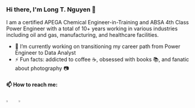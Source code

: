 ### Hi there, I'm Long T. Nguyen 👋

I am a certified APEGA Chemical Engineer-in-Training and ABSA 4th Class Power Engineer with a total of 10+ years working in various industries including oil and gas, manufacturing, and healthcare facilities.

- 🔭 I’m currently working on transitioning my career path from Power Engineer to Data Analyst
- ⚡ Fun facts: addicted to coffee :coffee:, obsessed with books :books:, and fanatic about photography :camera:

#### 📫 How to reach me:
  
[<img src="https://img.icons8.com/color/48/000000/linkedin.png" width="3.5%"/>](https://www.linkedin.com/in/longndata/)  &nbsp;&nbsp; <a href="mailto:nlonguk@gmail.com"> <img src="https://img.icons8.com/fluent/48/000000/gmail.png" width="3.5%"/>
